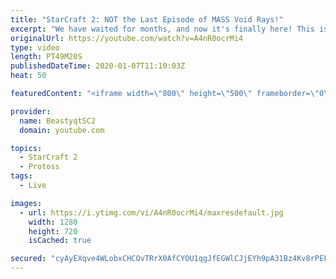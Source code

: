 ```yaml
---
title: "StarCraft 2: NOT the Last Episode of MASS Void Rays!"
excerpt: "We have waited for months, and now it's finally here! This is the VOID RAYS to GRANDMASTER series! With the new balance changes to speedy Void Rays in the latest patch, we can now begin the series right! At this point in the series, we are introducing other units into the composition to make the games"
originalUrl: https://youtube.com/watch?v=A4nR0ocrMi4
type: video
length: PT49M20S
publishedDateTime: 2020-01-07T11:10:03Z
heat: 50

featuredContent: "<iframe width=\"800\" height=\"500\" frameborder=\"0\" src=\"https://www.youtube.com/embed/A4nR0ocrMi4\" allow=\"accelerometer; autoplay; encrypted-media; gyroscope; picture-in-picture\" allowfullscreen></iframe>"

provider:
  name: BeastyqtSC2
  domain: youtube.com

topics:
  - StarCraft 2
  - Protoss
tags:
  - Live

images:
  - url: https://i.ytimg.com/vi/A4nR0ocrMi4/maxresdefault.jpg
    width: 1280
    height: 720
    isCached: true

secured: "cyAyEXqve4WLobxCHCOvTRrX0AfCYOU1qgJfEGWlCJjEYh9pA31Bz4Kv8rPEFU4KLPGU/Ca8dRSvAidLWB8nhB5A6uUcKQHWncUlclk1jwu2AcE5VNSotrsoFH1C5ojDeg8hI9UlleYmzuV4x6zvHsE1lgALIVRCdiBIjnPCxdUJ4dT7PuzGOVA5wa020tglHDEsRMH7J9t0dNTK3l4tLsXtgpd0dV6RftuACQMSY+Qkn3IfADObB+859y18Gt2/sRA9eSUdrBvRsD85gXjRnwNN4XVmoKmhUzO5dYVy5Chs30YQ/M8B97m2b+wAFejVWeTHJJRynQh1Rc7wIGE45N1CFnngIZVZMX1W0eGdgLK98xJrfv/M5tJF1NS9QyVscrbx2aWkod4Z2Lrm6oTbbrFGr+hb31FI6zNEbnta0hg=;Xr6vbO91K51dRC4jTaO0MA=="
---
```


